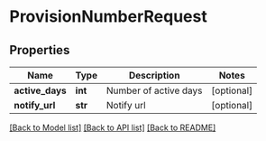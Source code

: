 # ProvisionNumberRequest

## Properties
Name | Type | Description | Notes
------------ | ------------- | ------------- | -------------
**active_days** | **int** | Number of active days | [optional] 
**notify_url** | **str** | Notify url | [optional] 

[[Back to Model list]](../README.md#documentation-for-models) [[Back to API list]](../README.md#documentation-for-api-endpoints) [[Back to README]](../README.md)


